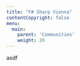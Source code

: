 ```yaml
---
title: "F# Sharp Vienna"
contentCopyright: false
menu:
  main:
    parent: 'Communities'
    weight: 20
---
```


asdf